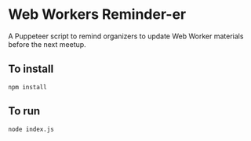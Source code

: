 # Web Workers Reminder-er

A Puppeteer script to remind organizers to update Web Worker materials before the next meetup.

## To install

`npm install`

## To run

`node index.js`
